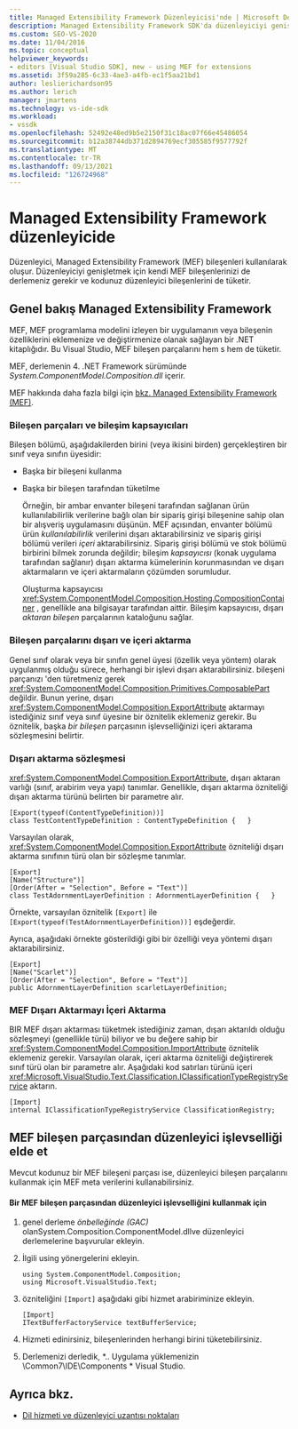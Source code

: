 ```yaml
---
title: Managed Extensibility Framework Düzenleyicisi'nde | Microsoft Docs
description: Managed Extensibility Framework SDK'da düzenleyiciyi genişletmek için kendi bileşenlerinizi oluşturmanızı sağlayan Visual Studio öğrenin.
ms.custom: SEO-VS-2020
ms.date: 11/04/2016
ms.topic: conceptual
helpviewer_keywords:
- editors [Visual Studio SDK], new - using MEF for extensions
ms.assetid: 3f59a285-6c33-4ae3-a4fb-ec1f5aa21bd1
author: leslierichardson95
ms.author: lerich
manager: jmartens
ms.technology: vs-ide-sdk
ms.workload:
- vssdk
ms.openlocfilehash: 52492e48ed9b5e2150f31c18ac07f66e45486054
ms.sourcegitcommit: b12a38744db371d2894769ecf305585f9577792f
ms.translationtype: MT
ms.contentlocale: tr-TR
ms.lasthandoff: 09/13/2021
ms.locfileid: "126724968"
---
```

# <a name="managed-extensibility-framework-in-the-editor"></a>Managed Extensibility Framework düzenleyicide
Düzenleyici, Managed Extensibility Framework (MEF) bileşenleri kullanılarak oluşur. Düzenleyiciyi genişletmek için kendi MEF bileşenlerinizi de derlemeniz gerekir ve kodunuz düzenleyici bileşenlerini de tüketir.

## <a name="overview-of-the-managed-extensibility-framework"></a>Genel bakış Managed Extensibility Framework
 MEF, MEF programlama modelini izleyen bir uygulamanın veya bileşenin özelliklerini eklemenize ve değiştirmenize olanak sağlayan bir .NET kitaplığıdır. Bu Visual Studio, MEF bileşen parçalarını hem s hem de tüketir.

 MEF, derlemenin 4. .NET Framework sürümünde *System.ComponentModel.Composition.dll* içerir.

 MEF hakkında daha fazla bilgi için [bkz. Managed Extensibility Framework (MEF)](/dotnet/framework/mef/index).

### <a name="component-parts-and-composition-containers"></a>Bileşen parçaları ve bileşim kapsayıcıları
 Bileşen bölümü, aşağıdakilerden birini (veya ikisini birden) gerçekleştiren bir sınıf veya sınıfın üyesidir:

- Başka bir bileşeni kullanma

- Başka bir bileşen tarafından tüketilme

  Örneğin, bir ambar envanter bileşeni tarafından sağlanan ürün kullanılabilirlik verilerine bağlı olan bir sipariş girişi bileşenine sahip olan bir alışveriş uygulamasını düşünün. MEF açısından, envanter bölümü ürün *kullanılabilirlik* verilerini dışarı aktarabilirsiniz ve sipariş girişi bölümü verileri *içeri* aktarabilirsiniz. Sipariş girişi bölümü ve stok bölümü birbirini bilmek zorunda değildir; bileşim *kapsayıcısı* (konak uygulama tarafından sağlanır) dışarı aktarma kümelerinin korunmasından ve dışarı aktarmaların ve içeri aktarmaların çözümden sorumludur.

  Oluşturma kapsayıcısı <xref:System.ComponentModel.Composition.Hosting.CompositionContainer> , genellikle ana bilgisayar tarafından aittir. Bileşim kapsayıcısı, dışarı *aktaran bileşen* parçalarının kataloğunu sağlar.

### <a name="export-and-import-component-parts"></a>Bileşen parçalarını dışarı ve içeri aktarma
 Genel sınıf olarak veya bir sınıfın genel üyesi (özellik veya yöntem) olarak uygulanmış olduğu sürece, herhangi bir işlevi dışarı aktarabilirsiniz. bileşeni parçanızı 'den türetmeniz gerek <xref:System.ComponentModel.Composition.Primitives.ComposablePart> değildir. Bunun yerine, dışarı <xref:System.ComponentModel.Composition.ExportAttribute> aktarmayı istediğiniz sınıf veya sınıf üyesine bir öznitelik eklemeniz gerekir. Bu öznitelik, başka *bir bileşen* parçasının işlevselliğinizi içeri aktarama sözleşmesini belirtir.

### <a name="the-export-contract"></a>Dışarı aktarma sözleşmesi
 <xref:System.ComponentModel.Composition.ExportAttribute>, dışarı aktaran varlığı (sınıf, arabirim veya yapı) tanımlar. Genellikle, dışarı aktarma özniteliği dışarı aktarma türünü belirten bir parametre alır.

```
[Export(typeof(ContentTypeDefinition))]
class TestContentTypeDefinition : ContentTypeDefinition {   }
```

 Varsayılan olarak, <xref:System.ComponentModel.Composition.ExportAttribute> özniteliği dışarı aktarma sınıfının türü olan bir sözleşme tanımlar.

```
[Export]
[Name("Structure")]
[Order(After = "Selection", Before = "Text")]
class TestAdornmentLayerDefinition : AdornmentLayerDefinition {   }
```

 Örnekte, varsayılan öznitelik `[Export]` ile `[Export(typeof(TestAdornmentLayerDefinition))]` eşdeğerdir.

 Ayrıca, aşağıdaki örnekte gösterildiği gibi bir özelliği veya yöntemi dışarı aktarabilirsiniz.

```
[Export]
[Name("Scarlet")]
[Order(After = "Selection", Before = "Text")]
public AdornmentLayerDefinition scarletLayerDefinition;
```

### <a name="import-a-mef-export"></a>MEF Dışarı Aktarmayı İçeri Aktarma
 BIR MEF dışarı aktarması tüketmek istediğiniz zaman, dışarı aktarıldı olduğu sözleşmeyi (genellikle türü) biliyor ve bu değere sahip bir <xref:System.ComponentModel.Composition.ImportAttribute> öznitelik eklemeniz gerekir. Varsayılan olarak, içeri aktarma özniteliği değiştirerek sınıf türü olan bir parametre alır. Aşağıdaki kod satırları türünü içeri <xref:Microsoft.VisualStudio.Text.Classification.IClassificationTypeRegistryService> aktarın.

```
[Import]
internal IClassificationTypeRegistryService ClassificationRegistry;
```

## <a name="get-editor-functionality-from-a-mef-component-part"></a>MEF bileşen parçasından düzenleyici işlevselliği elde et
 Mevcut kodunuz bir MEF bileşeni parçası ise, düzenleyici bileşen parçalarını kullanmak için MEF meta verilerini kullanabilirsiniz.

#### <a name="to-consume-editor-functionality-from-a-mef-component-part"></a>Bir MEF bileşen parçasından düzenleyici işlevselliğini kullanmak için

1. genel derleme *önbelleğinde (GAC)* olanSystem.Composition.ComponentModel.dllve düzenleyici derlemelerine başvurular ekleyin.

2. İlgili using yönergelerini ekleyin.

    ```
    using System.ComponentModel.Composition;
    using Microsoft.VisualStudio.Text;
    ```

3. özniteliğini `[Import]` aşağıdaki gibi hizmet arabiriminize ekleyin.

    ```
    [Import]
    ITextBufferFactoryService textBufferService;
    ```

4. Hizmeti edinirsiniz, bileşenlerinden herhangi birini tüketebilirsiniz.

5. Derlemenizi derledik, *.. Uygulama yüklemenizin \Common7\IDE\Components \* Visual Studio.

## <a name="see-also"></a>Ayrıca bkz.
- [Dil hizmeti ve düzenleyici uzantısı noktaları](../extensibility/language-service-and-editor-extension-points.md)

